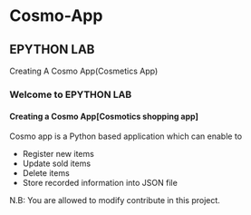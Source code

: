# Cosmo-App

## EPYTHON LAB
Creating A Cosmo App(Cosmetics App)
### Welcome to EPYTHON LAB
#### Creating a Cosmo App[Cosmotics shopping app]

Cosmo app is a Python based application
which can enable to 
- Register new items
- Update sold items
- Delete items
- Store recorded information into JSON file

N.B: You are allowed to modify contribute in this project.

